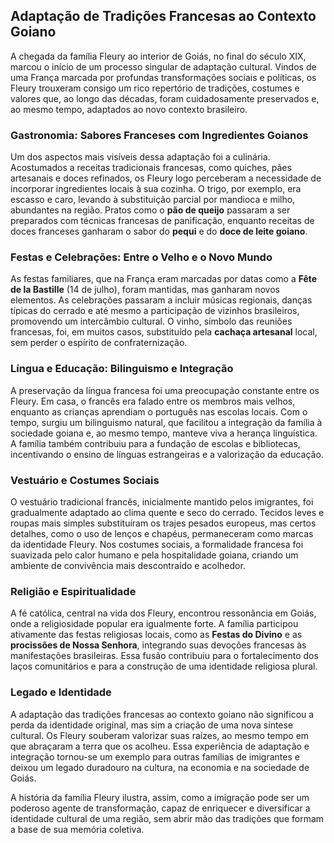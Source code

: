 ## Adaptação de Tradições Francesas ao Contexto Goiano

A chegada da família Fleury ao interior de Goiás, no final do século XIX, marcou o início de um processo singular de adaptação cultural. Vindos de uma França marcada por profundas transformações sociais e políticas, os Fleury trouxeram consigo um rico repertório de tradições, costumes e valores que, ao longo das décadas, foram cuidadosamente preservados e, ao mesmo tempo, adaptados ao novo contexto brasileiro.

### Gastronomia: Sabores Franceses com Ingredientes Goianos

Um dos aspectos mais visíveis dessa adaptação foi a culinária. Acostumados a receitas tradicionais francesas, como quiches, pães artesanais e doces refinados, os Fleury logo perceberam a necessidade de incorporar ingredientes locais à sua cozinha. O trigo, por exemplo, era escasso e caro, levando à substituição parcial por mandioca e milho, abundantes na região. Pratos como o **pão de queijo** passaram a ser preparados com técnicas francesas de panificação, enquanto receitas de doces franceses ganharam o sabor do **pequi** e do **doce de leite goiano**.

### Festas e Celebrações: Entre o Velho e o Novo Mundo

As festas familiares, que na França eram marcadas por datas como a **Fête de la Bastille** (14 de julho), foram mantidas, mas ganharam novos elementos. As celebrações passaram a incluir músicas regionais, danças típicas do cerrado e até mesmo a participação de vizinhos brasileiros, promovendo um intercâmbio cultural. O vinho, símbolo das reuniões francesas, foi, em muitos casos, substituído pela **cachaça artesanal** local, sem perder o espírito de confraternização.

### Língua e Educação: Bilinguismo e Integração

A preservação da língua francesa foi uma preocupação constante entre os Fleury. Em casa, o francês era falado entre os membros mais velhos, enquanto as crianças aprendiam o português nas escolas locais. Com o tempo, surgiu um bilinguismo natural, que facilitou a integração da família à sociedade goiana e, ao mesmo tempo, manteve viva a herança linguística. A família também contribuiu para a fundação de escolas e bibliotecas, incentivando o ensino de línguas estrangeiras e a valorização da educação.

### Vestuário e Costumes Sociais

O vestuário tradicional francês, inicialmente mantido pelos imigrantes, foi gradualmente adaptado ao clima quente e seco do cerrado. Tecidos leves e roupas mais simples substituíram os trajes pesados europeus, mas certos detalhes, como o uso de lenços e chapéus, permaneceram como marcas da identidade Fleury. Nos costumes sociais, a formalidade francesa foi suavizada pelo calor humano e pela hospitalidade goiana, criando um ambiente de convivência mais descontraído e acolhedor.

### Religião e Espiritualidade

A fé católica, central na vida dos Fleury, encontrou ressonância em Goiás, onde a religiosidade popular era igualmente forte. A família participou ativamente das festas religiosas locais, como as **Festas do Divino** e as **procissões de Nossa Senhora**, integrando suas devoções francesas às manifestações brasileiras. Essa fusão contribuiu para o fortalecimento dos laços comunitários e para a construção de uma identidade religiosa plural.

### Legado e Identidade

A adaptação das tradições francesas ao contexto goiano não significou a perda da identidade original, mas sim a criação de uma nova síntese cultural. Os Fleury souberam valorizar suas raízes, ao mesmo tempo em que abraçaram a terra que os acolheu. Essa experiência de adaptação e integração tornou-se um exemplo para outras famílias de imigrantes e deixou um legado duradouro na cultura, na economia e na sociedade de Goiás.

A história da família Fleury ilustra, assim, como a imigração pode ser um poderoso agente de transformação, capaz de enriquecer e diversificar a identidade cultural de uma região, sem abrir mão das tradições que formam a base de sua memória coletiva.